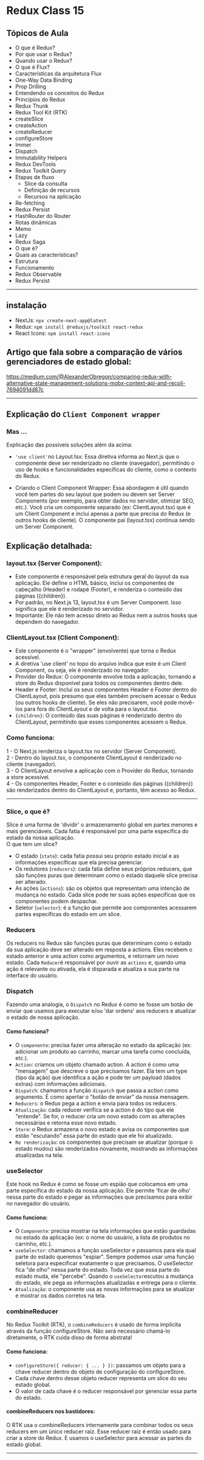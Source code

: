# Redux Class 15
## Tópicos de Aula

- O que é Redux?
- Por que usar o Redux?
- Quando usar o Redux?
- O que é Flux?
- Características da arquitetura Flux
- One-Way Data Binding
- Prop Drilling
- Entendendo os conceitos do Redux
- Princípios do Redux
- Redux Thunk
- Redux Tool Kit (RTK)
- createSlice
- createAction
- createReducer
- configureStore 
- Immer
- Dispatch 
- Immutability Helpers
- Redux DevTools
- Redux Toolkit Query
- Etapas de fluxo
   - Slice da consulta
   - Definição de recursos
   - Recursos na aplicação
- Re-fetching
- Redux Persist
- HashRouter do Router
- Rotas dinâmicas
- Memo
- Lazy
- Redux Saga
- O que é?
- Quais as características?
- Estrutura
- Funcionamento
- Redux Observable
- Redux Persist

_______________________________________________________________
## instalação

- NextJs: `npx create-next-app@latest`
- Redux: `npm install @reduxjs/toolkit react-redux`
- React Icons: `npm install react-icons`

## Artigo que fala sobre a comparação de vários gerenciadores de estado global:
https://medium.com/@AlexanderObregon/comparing-redux-with-alternative-state-management-solutions-mobx-context-api-and-recoil-7694091dd87c 

_______________________________________________________________
## Explicação do  `Client Component wrapper`

### Mas ...
Explicação das possíveis soluções além da acima:

- `'use client'`no Layout.tsx:  Essa diretiva informa ao Next.js que o componente deve ser renderizado no cliente (navegador), permitindo o uso de hooks e funcionalidades específicas do cliente, como o contexto do Redux.

- Criando o Client Component Wrapper: Essa abordagem é útil quando você tem partes do seu layout que podem ou devem ser Server Components (por exemplo, para obter dados no servidor, otimizar SEO, etc.). Você cria um componente separado (ex: ClientLayout.tsx) que é um Client Component e inclui apenas a parte que precisa do Redux (e outros hooks de cliente).  O componente pai (layout.tsx) continua sendo um Server Component.

## Explicação detalhada:

### layout.tsx (Server Component): 

- Este componente é responsável pela estrutura geral do layout da sua aplicação. Ele define o HTML básico, inclui os componentes de cabeçalho (Header) e rodapé (Footer), e renderiza o conteúdo das páginas ({children}).
- Por padrão, no Next.js 13, layout.tsx é um Server Component. Isso significa que ele é renderizado no servidor.
- Importante: Ele não tem acesso direto ao Redux nem a outros hooks que dependem do navegador.

### ClientLayout.tsx (Client Component):

- Este componente é o "wrapper" (envolvente) que torna o Redux acessível.
- A diretiva 'use client' no topo do arquivo indica que este é um Client Component, ou seja, ele é renderizado no navegador.
- Provider do Redux: O componente <Provider store={store}> envolve toda a aplicação, tornando a store do Redux disponível para todos os componentes dentro dele.
- Header e Footer: Incluí os seus componentes Header e Footer dentro do ClientLayout, pois presumo que eles também precisem acessar o Redux (ou outros hooks de cliente). Se eles não precisarem, você pode movê-los para fora do ClientLayout e de volta para o layout.tsx.
- `{children}`: O conteúdo das suas páginas é renderizado dentro do ClientLayout, permitindo que esses componentes acessem o Redux.

### Como funciona:

1 - O Next.js renderiza o layout.tsx no servidor (Server Component). <br/>
2 - Dentro do layout.tsx, o componente ClientLayout é renderizado no cliente (navegador). <br/>
3 - O ClientLayout envolve a aplicação com o Provider do Redux, tornando a store acessível. <br/>
4 - Os componentes Header, Footer e o conteúdo das páginas ({children}) são renderizados dentro do ClientLayout e, portanto, têm acesso ao Redux. <br/>

__________________________________________________________________________________________________

### Slice, o que é?

Slice é uma forma de 'dividir' o armazenamento global em partes menores e mais gerenciáveis. Cada fatia é responsável por uma parte específica do estado da nossa aplicação. <br/>
O que tem um slice?
- O estado (`state`): cada fatia possui seu próprio estado inicial e as informações específicas que ela precisa gerenciar.
- Os redutores (`reducers`): cada fatia define seus próprios reducers, que são funções puras que determinam como o estado daquele slice precisa ser alterado.
- As ações (`actions`): são os objetos que representam uma intenção de mudança no estado. Cada slice pode ter suas ações específicas que os componentes podem despachar.
- Seletor (`selector`): é a função que permite aos componentes acessarem partes específicas do estado em um slice.

### Reducers

Os reducers no Redux são funções puras que determinam como o estado da sua aplicação deve ser alterado em resposta a actions. Eles recebem o estado anterior e uma action como argumentos, e retornam um novo estado. Cada `Reducer`é responsável por ouvir as `actions` e, quando uma ação é relevante ou ativada, ela é disparada e atualiza a sua parte na interface do usuário.

### Dispatch

Fazendo uma analogia, o `Dispatch` no Redux é como se fosse um botão de enviar que usamos para executar e/ou 'dar ordens' aos reducers e atualizar o estado de nossa aplicação. <br/>
#### Como funciona?
- O `componente`: precisa fazer uma alteração no estado da aplicação (ex: adicionar um produto ao carrinho, marcar uma tarefa como concluída, etc.).
- `Action`: criamos um objeto chamado action. A action é como uma "mensagem" que descreve o que precisamos fazer. Ela tem um type (tipo da ação) que identifica a ação e pode ter um payload (dados extras) com informações adicionais.
- `Dispatch`: chamamos a função `dispatch` que passa a action como argumento. É como apertar o "botão de enviar" da nossa mensagem.
- `Reducers`: o Redux pega a action e envia para todos os reducers.
- `Atualização`: cada reducer verifica se a action é do tipo que ele "entende". Se for, o reducer cria um novo estado com as alterações necessárias e retorna esse novo estado.
- `Store`: o Redux armazena o novo estado e avisa os componentes que estão "escutando" essa parte do estado que ele foi atualizado.
- `Re renderização`: os componentes que precisam se atualizar (porque o estado mudou) são renderizados novamente, mostrando as informações atualizadas na tela.

### useSelector

Este hook no Redux é como se fosse um espião que colocamos em uma parte específica do estado da nossa aplicação. Ele permite 'ficar de olho' nessa parte do estado e pegar as informações que precisamos para exibir no navegador do usuário.

#### Como funciona:

- O `Componente`: precisa mostrar na tela informações que estão guardadas no estado da aplicação (ex: o nome do usuário, a lista de produtos no carrinho, etc.).
- `useSelector`: chamamos a função useSelector e passamos para ela qual parte do estado queremos "espiar". Sempre podemos usar uma função seletora para especificar exatamente o que precisamos. O useSelector fica "de olho" nessa parte do estado. Toda vez que essa parte do estado muda, ele "percebe". Quando o `useSelector`escutou a mudança do estado, ele pega as informações atualizadas e entrega para o cliente.
- `Atualização`: o componente usa as novas informações para se atualizar e mostrar os dados corretos na tela.


### combineReducer

No Redux Toolkit (RTK), o `combineReducers` é usado de forma implícita através da função configureStore. Não será necessário chamá-lo diretamente, o RTK cuida disso de forma abstrata! 

#### Como funciona:

- `configureStore({ reducer: { ... } })`: passamos um objeto para a chave reducer dentro do objeto de configuração do configureStore.
- Cada chave dentro desse objeto reducer representa um slice do seu estado global.
- O valor de cada chave é o reducer responsável por gerenciar essa parte do estado.

#### combineReducers nos bastidores:

O RTK usa o combineReducers internamente para combinar todos os seus reducers em um único reducer raiz.
Esse reducer raiz é então usado para criar a store do Redux. E usamos o useSelector para acessar as partes do estado global.

__________________________________________________

